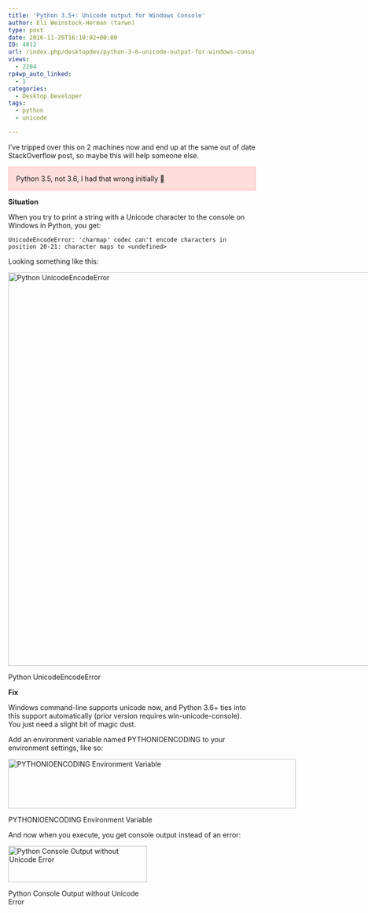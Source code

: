 ```yaml
---
title: 'Python 3.5+: Unicode output for Windows Console'
author: Eli Weinstock-Herman (tarwn)
type: post
date: 2016-11-20T16:10:02+00:00
ID: 4812
url: /index.php/desktopdev/python-3-6-unicode-output-for-windows-console/
views:
  - 2204
rp4wp_auto_linked:
  - 1
categories:
  - Desktop Developer
tags:
  - python
  - unicode

---
```

I&#8217;ve tripped over this on 2 machines now and end up at the same out of date StackOverflow post, so maybe this will help someone else.

<div style="border: #FFCCCC 2px solid; background-color: #FFDDDD; padding: 1em;">
  Python 3.5, not 3.6, I had that wrong initially 🙂
</div>

**Situation**
  
When you try to print a string with a Unicode character to the console on Windows in Python, you get:
  
`UnicodeEncodeError: 'charmap' codec can't encode characters in position 20-21: character maps to <undefined>`

Looking something like this:
  


<div id="attachment_4813" style="width: 810px" class="wp-caption alignleft">
  <a href="/wp-content/uploads/2016/11/python_console_unicode_error.png"><img src="/wp-content/uploads/2016/11/python_console_unicode_error.png" alt="Python UnicodeEncodeError" width="800" class="size-full wp-image-4813" srcset="/wp-content/uploads/2016/11/python_console_unicode_error.png 868w, /wp-content/uploads/2016/11/python_console_unicode_error-300x54.png 300w" sizes="(max-width: 868px) 100vw, 868px" /></a>
  
  <p class="wp-caption-text">
    Python UnicodeEncodeError
  </p>
</div>

**Fix**
  
Windows command-line supports unicode now, and Python 3.6+ ties into this support automatically (prior version requires win-unicode-console). You just need a slight bit of magic dust.

Add an environment variable named PYTHONIOENCODING to your environment settings, like so:
  


<div id="attachment_4814" style="width: 595px" class="wp-caption alignleft">
  <a href="/wp-content/uploads/2016/11/envvars.png"><img src="/wp-content/uploads/2016/11/envvars.png" alt="PYTHONIOENCODING Environment Variable" width="585" height="101" class="size-full wp-image-4814" srcset="/wp-content/uploads/2016/11/envvars.png 585w, /wp-content/uploads/2016/11/envvars-300x51.png 300w" sizes="(max-width: 585px) 100vw, 585px" /></a>
  
  <p class="wp-caption-text">
    PYTHONIOENCODING Environment Variable
  </p>
</div>

And now when you execute, you get console output instead of an error:
  


<div id="attachment_4815" style="width: 292px" class="wp-caption alignleft">
  <a href="/wp-content/uploads/2016/11/python_console_unicode_success.png"><img src="/wp-content/uploads/2016/11/python_console_unicode_success.png" alt="Python Console Output without Unicode Error" width="282" height="74" class="size-full wp-image-4815" /></a>
  
  <p class="wp-caption-text">
    Python Console Output without Unicode Error
  </p>
</div>